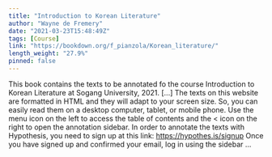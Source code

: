 ```yaml
---
title: "Introduction to Korean Literature"
author: "Wayne de Fremery"
date: "2021-03-23T15:48:49Z"
tags: [Course]
link: "https://bookdown.org/f_pianzola/Korean_literature/"
length_weight: "27.9%"
pinned: false
---
```


This book contains the texts to be annotated fo the course Introduction to Korean Literature at Sogang University, 2021. [...] The texts on this website are formatted in HTML and they will adapt to your screen size. So, you can easily read them on a desktop computer, tablet, or mobile phone. Use the menu icon on the left to access the table of contents and the < icon on the right to open the annotation sidebar. In order to annotate the texts with Hypothesis, you need to sign up at this link: https://hypothes.is/signup Once you have signed up and confirmed your email, log in using the sidebar ...
